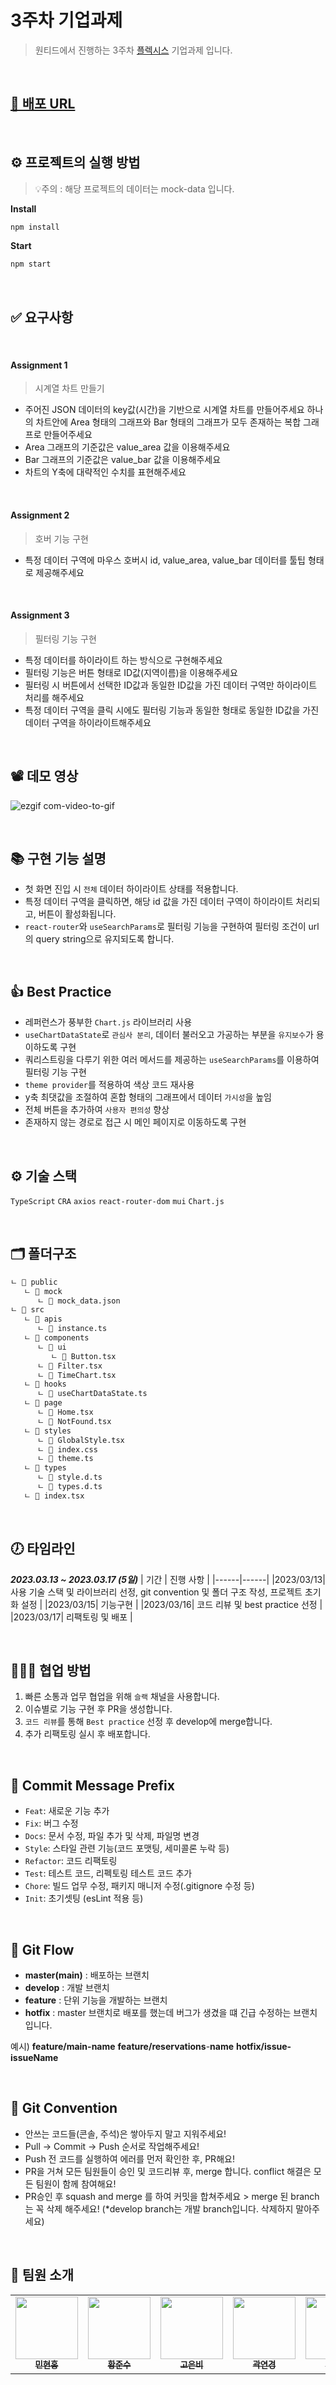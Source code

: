 # 3주차 기업과제

> 원티드에서 진행하는 3주차 [플렉시스](http://flexsys.co.kr/) 기업과제 입니다.

<br/>

## [🔗 배포 URL](pre-onboarding-9th-3-9.vercel.app)

<br/>

## ⚙️ 프로젝트의 실행 방법

> 💡주의 : 해당 프로젝트의 데이터는 mock-data 입니다.

**Install**

```bash
npm install
```

**Start**

```bash
npm start
```

<br/>

## ✅ 요구사항

<br/>

#### Assignment 1

> 시계열 차트 만들기
- 주어진 JSON 데이터의 key값(시간)을 기반으로 시계열 차트를 만들어주세요
하나의 차트안에 Area 형태의 그래프와 Bar 형태의 그래프가 모두 존재하는 복합 그래프로 만들어주세요
- Area 그래프의 기준값은 value_area 값을 이용해주세요
- Bar 그래프의 기준값은 value_bar 값을 이용해주세요
- 차트의 Y축에 대략적인 수치를 표현해주세요

<br/>

#### Assignment 2

> 호버 기능 구현
- 특정 데이터 구역에 마우스 호버시 id, value_area, value_bar 데이터를 툴팁 형태로 제공해주세요

<br/>

#### Assignment 3

> 필터링 기능 구현
- 특정 데이터를 하이라이트 하는 방식으로 구현해주세요
- 필터링 기능은 버튼 형태로 ID값(지역이름)을 이용해주세요
- 필터링 시 버튼에서 선택한 ID값과 동일한 ID값을 가진 데이터 구역만 하이라이트 처리를 해주세요
- 특정 데이터 구역을 클릭 시에도 필터링 기능과 동일한 형태로 동일한 ID값을 가진 데이터 구역을 하이라이트해주세요

<br />

## 📽️ 데모 영상
![ezgif com-video-to-gif](https://user-images.githubusercontent.com/90454621/225868798-925262e9-2aa1-4f53-9fe8-eee2ce9d144c.gif)

<br/>

## 📚 구현 기능 설명
- 첫 화면 진입 시 `전체` 데이터 하이라이트 상태를 적용합니다.
- 특정 데이터 구역을 클릭하면, 해당 id 값을 가진 데이터 구역이 하이라이트 처리되고, 버튼이 활성화됩니다.
- `react-router`와 `useSearchParams`로 필터링 기능을 구현하여 필터링 조건이 url의 query string으로 유지되도록 합니다.

<br/>

## 👍 Best Practice
- 레퍼런스가 풍부한 `Chart.js` 라이브러리 사용
- `useChartDataState`로 `관심사 분리`, 데이터 불러오고 가공하는 부분을 `유지보수`가  용이하도록 구현 
- 쿼리스트링을 다루기 위한 여러 메서드를 제공하는 `useSearchParams`를 이용하여 필터링 기능 구현 
- `theme provider`를 적용하여 색상 코드 재사용
- y축 최댓값을 조절하여 혼합 형태의 그래프에서 데이터 `가시성`을 높임
- 전체 버튼을 추가하여 `사용자 편의성` 향상
- 존재하지 않는 경로로 접근 시 메인 페이지로 이동하도록 구현

<br/>

## ⚙️ 기술 스택
`TypeScript`
`CRA`
`axios`
`react-router-dom`
`mui`
`Chart.js`


<br/>

## 🗂️ 폴더구조

```bash
ㄴ 📁 public
   ㄴ 📁 mock
      ㄴ 📄 mock_data.json
ㄴ 📁 src
   ㄴ 📁 apis
      ㄴ 📄 instance.ts
   ㄴ 📁 components
      ㄴ 📁 ui
         ㄴ 📄 Button.tsx
      ㄴ 📄 Filter.tsx
      ㄴ 📄 TimeChart.tsx
   ㄴ 📁 hooks
      ㄴ 📄 useChartDataState.ts
   ㄴ 📁 page
      ㄴ 📄 Home.tsx
      ㄴ 📄 NotFound.tsx
   ㄴ 📁 styles
      ㄴ 📄 GlobalStyle.tsx
      ㄴ 📄 index.css
      ㄴ 📄 theme.ts
   ㄴ 📁 types
      ㄴ 📄 style.d.ts
      ㄴ 📄 types.d.ts
   ㄴ 📄 index.tsx

```

<br/>

## 🕖 타임라인

**_2023.03.13 ~ 2023.03.17 (5일)_**
| 기간 | 진행 사항 |
|------|------|
|2023/03/13| 사용 기술 스택 및 라이브러리 선정, git convention 및 폴더 구조 작성, 프로젝트 초기화 설정 |
|2023/03/15| 기능구현 |
|2023/03/16| 코드 리뷰 및 best practice 선정 |
|2023/03/17| 리팩토링 및 배포 |

<br/>

## 🧑🏻‍🏫 협업 방법

1. 빠른 소통과 업무 협업을 위해 `슬랙` 채널을 사용합니다.
2. 이슈별로 기능 구현 후 PR을 생성합니다.
3. `코드 리뷰`를 통해 `Best practice` 선정 후 develop에 merge합니다.
4. 추가 리팩토링 실시 후 배포합니다.

<br/>

## 📖 Commit Message Prefix

- `Feat`: 새로운 기능 추가
- `Fix`: 버그 수정
- `Docs`: 문서 수정, 파일 추가 및 삭제, 파일명 변경
- `Style`: 스타일 관련 기능(코드 포맷팅, 세미콜론 누락 등)
- `Refactor`: 코드 리팩토링
- `Test`: 테스트 코드, 리펙토링 테스트 코드 추가
- `Chore`: 빌드 업무 수정, 패키지 매니저 수정(.gitignore 수정 등)
- `Init`: 초기셋팅 (esLint 적용 등)

<br/>

## 📖 Git Flow

- **master(main)** : 배포하는 브랜치
- **develop** : 개발 브랜치
- **feature** : 단위 기능을 개발하는 브랜치
- **hotfix** : master 브랜치로 배포를 했는데 버그가 생겼을 떄 긴급 수정하는 브랜치 입니다.

예시)
**feature/main-name**
**feature/reservations**-**name**
**hotfix/issue-issueName**

<br/>

## 📖 Git Convention

- 안쓰는 코드들(콘솔, 주석)은 쌓아두지 말고 지워주세요!
- Pull → Commit → Push 순서로 작업해주세요!
- Push 전 코드를 실행하여 에러를 먼저 확인한 후, PR해요!
- PR을 거쳐 모든 팀원들이 승인 및 코드리뷰 후, merge 합니다. conflict 해결은 모든 팀원이 함께 참여해요!
- PR승인 후 squash and merge 를 하여 커밋을 합쳐주세요 > merge 된 branch는 꼭 삭제 해주세요!
  (\*develop branch는 개발 branch입니다. 삭제하지 말아주세요)

<br/>

## 🥸 팀원 소개

<table>
<tbody>
<tr>
<td  align="center">
<a  href="https://github.com/minhyeonhong"><img  src="https://avatars.githubusercontent.com/u/90454621?v=4(https://avatars.githubusercontent.com/u/90454621?v=4)"  width="100px;"  alt=""/>
<br  /><sub><b>민현홍</b></sub></a><br  /></td>

<td  align="center"><a  href="https://github.com/Hwang-Junsu"><img  src="https://avatars.githubusercontent.com/u/80745897?v=4(https://avatars.githubusercontent.com/u/80745897?v=4)"  width="100px;"  alt=""/><br  /><sub><b>황준수</b></sub></a><br  /></td>

<td  align="center"><a  href="https://github.com/eunrain"><img  src="https://avatars.githubusercontent.com/u/113877276?v=4(https://avatars.githubusercontent.com/u/113877276?v=4)"  width="100px;"  alt=""/><br  /><sub><b>고은비</b></sub></a><br  /></td>

<td  align="center"><a  href="https://github.com/yeon-kk"><img  src="https://avatars.githubusercontent.com/u/86847564?v=4(https://avatars.githubusercontent.com/u/86847564?v=4)"  width="100px;"  alt=""/><br  /><sub><b>곽연경</b></sub></a><br  /></td>

<td  align="center"><a  href="https://github.com/whl5105"><img  src="https://avatars.githubusercontent.com/u/73993670?v=4(https://avatars.githubusercontent.com/u/73993670?v=4)"  width="100px;"  alt=""/><br  /><sub><b>최수인</b></sub></a><br  /></td>

<td  align="center"><a  href="https://github.com/minhyeonhong"><img  src="https://avatars.githubusercontent.com/u/90454621?v=4(https://avatars.githubusercontent.com/u/90454621?v=4)"  width="100px;"  alt=""/><br  /><sub><b>김민영</b></sub></a><br  /></td>

</tbody>
</table>

